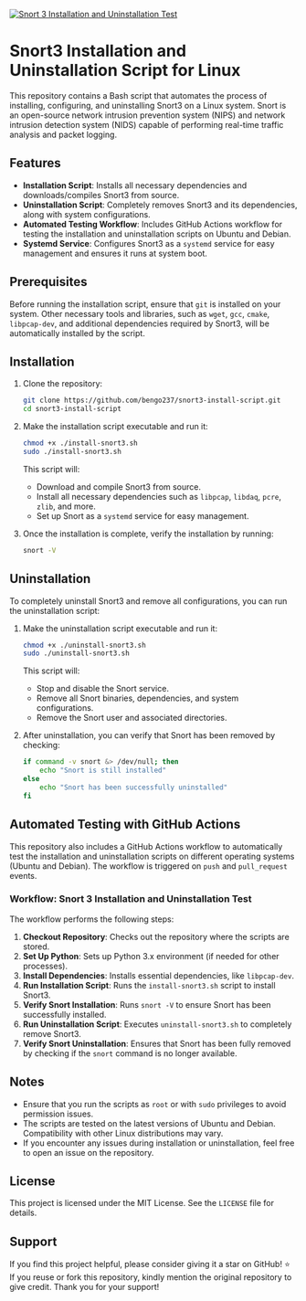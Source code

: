 [![Snort 3 Installation and Uninstallation Test](https://github.com/bengo237/snort3-intall-script/actions/workflows/snort-test.yaml/badge.svg)](https://github.com/bengo237/snort3-intall-script/actions/workflows/snort-test.yaml)
# Snort3 Installation and Uninstallation Script for Linux

This repository contains a Bash script that automates the process of installing, configuring, and uninstalling Snort3 on a Linux system. Snort is an open-source network intrusion prevention system (NIPS) and network intrusion detection system (NIDS) capable of performing real-time traffic analysis and packet logging.

## Features

- **Installation Script**: Installs all necessary dependencies and downloads/compiles Snort3 from source.
- **Uninstallation Script**: Completely removes Snort3 and its dependencies, along with system configurations.
- **Automated Testing Workflow**: Includes GitHub Actions workflow for testing the installation and uninstallation scripts on Ubuntu and Debian.
- **Systemd Service**: Configures Snort3 as a `systemd` service for easy management and ensures it runs at system boot.

## Prerequisites

Before running the installation script, ensure that `git` is installed on your system. Other necessary tools and libraries, such as `wget`, `gcc`, `cmake`, `libpcap-dev`, and additional dependencies required by Snort3, will be automatically installed by the script.

## Installation

1. Clone the repository:

   ```bash
   git clone https://github.com/bengo237/snort3-install-script.git
   cd snort3-install-script
   ```

2. Make the installation script executable and run it:

   ```bash
   chmod +x ./install-snort3.sh
   sudo ./install-snort3.sh
   ```

   This script will:
   - Download and compile Snort3 from source.
   - Install all necessary dependencies such as `libpcap`, `libdaq`, `pcre`, `zlib`, and more.
   - Set up Snort as a `systemd` service for easy management.

3. Once the installation is complete, verify the installation by running:

   ```bash
   snort -V
   ```

## Uninstallation

To completely uninstall Snort3 and remove all configurations, you can run the uninstallation script:

1. Make the uninstallation script executable and run it:

   ```bash
   chmod +x ./uninstall-snort3.sh
   sudo ./uninstall-snort3.sh
   ```

   This script will:
   - Stop and disable the Snort service.
   - Remove all Snort binaries, dependencies, and system configurations.
   - Remove the Snort user and associated directories.

2. After uninstallation, you can verify that Snort has been removed by checking:

   ```bash
   if command -v snort &> /dev/null; then
       echo "Snort is still installed"
   else
       echo "Snort has been successfully uninstalled"
   fi
   ```

## Automated Testing with GitHub Actions

This repository also includes a GitHub Actions workflow to automatically test the installation and uninstallation scripts on different operating systems (Ubuntu and Debian). The workflow is triggered on `push` and `pull_request` events.

### Workflow: Snort 3 Installation and Uninstallation Test

The workflow performs the following steps:

1. **Checkout Repository**: Checks out the repository where the scripts are stored.
2. **Set Up Python**: Sets up Python 3.x environment (if needed for other processes).
3. **Install Dependencies**: Installs essential dependencies, like `libpcap-dev`.
4. **Run Installation Script**: Runs the `install-snort3.sh` script to install Snort3.
5. **Verify Snort Installation**: Runs `snort -V` to ensure Snort has been successfully installed.
6. **Run Uninstallation Script**: Executes `uninstall-snort3.sh` to completely remove Snort3.
7. **Verify Snort Uninstallation**: Ensures that Snort has been fully removed by checking if the `snort` command is no longer available.

## Notes

- Ensure that you run the scripts as `root` or with `sudo` privileges to avoid permission issues.
- The scripts are tested on the latest versions of Ubuntu and Debian. Compatibility with other Linux distributions may vary.
- If you encounter any issues during installation or uninstallation, feel free to open an issue on the repository.

## License

This project is licensed under the MIT License. See the `LICENSE` file for details.

## Support

If you find this project helpful, please consider giving it a star on GitHub! ⭐
If you reuse or fork this repository, kindly mention the original repository to give credit. Thank you for your support!

